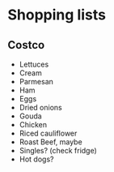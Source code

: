 # Shopping lists

## Costco

- Lettuces
- Cream
- Parmesan
- Ham
- Eggs
- Dried onions
- Gouda
- Chicken
- Riced cauliflower
- Roast Beef, maybe
- Singles? (check fridge)
- Hot dogs?
